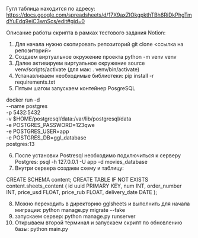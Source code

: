 Гугл таблица находится по адресу: https://docs.google.com/spreadsheets/d/17X9axZIOkgpkthTBh6RiDkPhgTmdYuEdq9eiC3wnScs/edit#gid=0

Описание работы скрипта в рамках тестового задания Notion:

1) Для начала нужно скопировать репозиторий git clone <ссылка на репозиторий>
2) Создаем виртуальное окружение проекта python -m venv venv
3) Далее активируем виртуальное окружение source venv/scripts/activate (для мак: . venv/bin/activate)
4) Устанавливаем необходимые библиотеки: pip install -r requirements.txt
5) Пятым шагом запускаем контейнер PosgreSQL

docker run -d \
  --name postgres \
  -p 5432:5432 \
  -v $HOME/postgresql/data:/var/lib/postgresql/data \
  -e POSTGRES_PASSWORD=123qwe \
  -e POSTGRES_USER=app \
  -e POSTGRES_DB=ggl_database  \
  postgres:13 

6) После установки Postresql необходимо подключиться к серверу Postgres: psql -h 127.0.0.1 -U app -d movies_database
7) Внутри сервера создаем схему и таблицу:

CREATE SCHEMA content;
CREATE TABLE IF NOT EXISTS content.sheets_content (
    id uuid PRIMARY KEY,
    num INT,
    order_number INT,
    price_usd FLOAT,
    price_rub FLOAT,
    delivery_date DATE
);

8) Можно переходить в директорию gglsheets и выполнить для начала миграции: python manage.py migrate --fake
9) запускаем сервер: python manage.py runserver
10) Открываем второй терминал и запускаем скрипт по обновлению базы: python main.py

